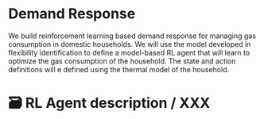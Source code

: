 # Demand Response

We build reinforcement learning based demand response for managing gas consumption in domestic households. We will use the model developed in flexibility identification to define a model-based RL agent that will learn to optimize the gas consumption of the household.
The state and action definitions will e defined using the thermal model of the household.

# :card_file_box: RL Agent description / XXX
